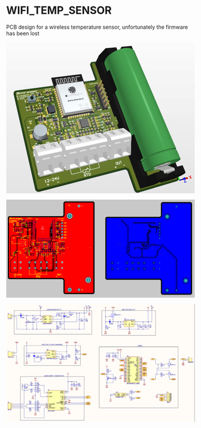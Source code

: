 # WIFI_TEMP_SENSOR
PCB design for a wireless temperature sensor, unfortunately the firmware has been lost

<p align="center">
  <img src="https://github.com/matlin975/WIFI_TEMP_SENSOR/blob/main/3d.png"/>
</p>

<p align="center">
  <img src="https://github.com/matlin975/WIFI_TEMP_SENSOR/blob/main/2d.png"/>
</p>

<p align="center">
  <img src="https://github.com/matlin975/WIFI_TEMP_SENSOR/blob/main/kopplingsschema.PNG"/>
</p>
